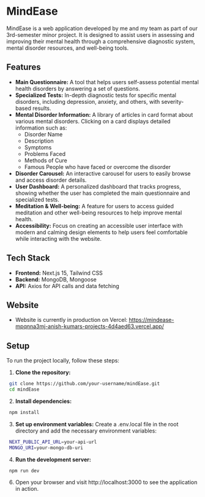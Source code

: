# MindEase

MindEase is a web application developed by me and my team as part of our 3rd-semester minor project. It is designed to assist users in assessing and improving their mental health through a comprehensive diagnostic system, mental disorder resources, and well-being tools.

## Features

- **Main Questionnaire:** A tool that helps users self-assess potential mental health disorders by answering a set of questions.
- **Specialized Tests:** In-depth diagnostic tests for specific mental disorders, including depression, anxiety, and others, with severity-based results.
- **Mental Disorder Information:** A library of articles in card format about various mental disorders. Clicking on a card displays detailed information such as:
  - Disorder Name
  - Description
  - Symptoms
  - Problems Faced
  - Methods of Cure
  - Famous People who have faced or overcome the disorder
- **Disorder Carousel:** An interactive carousel for users to easily browse and access disorder details.
- **User Dashboard:** A personalized dashboard that tracks progress, showing whether the user has completed the main questionnaire and specialized tests.
- **Meditation & Well-being:** A feature for users to access guided meditation and other well-being resources to help improve mental health.
- **Accessibility:** Focus on creating an accessible user interface with modern and calming design elements to help users feel comfortable while interacting with the website.

## Tech Stack

- **Frontend:** Next.js 15, Tailwind CSS
- **Backend:** MongoDB, Mongoose
- **API:** Axios for API calls and data fetching

## Website
- Website is currently in production on Vercel: https://mindease-mpqnna3mj-anish-kumars-projects-4d4aed63.vercel.app/

## Setup

To run the project locally, follow these steps:

1. **Clone the repository:**
  ```bash
   git clone https://github.com/your-username/mindEase.git
   cd mindEase
   ```
2. **Install dependencies:**
  ```bash
   npm install
   ```
3. **Set up environment variables:** Create a .env.local file in the root directory and add the necessary environment variables:
  ```bash
   NEXT_PUBLIC_API_URL=your-api-url
   MONGO_URI=your-mongo-db-uri
   ```
4. **Run the development server:**
  ```bash
   npm run dev
   ```
6. Open your browser and visit http://localhost:3000 to see the application in action.
